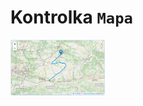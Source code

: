 # Kontrolka `Mapa`

<img src="../../assets/map.png" class="border rounded shadow mt-1 mb-3" width="30%">